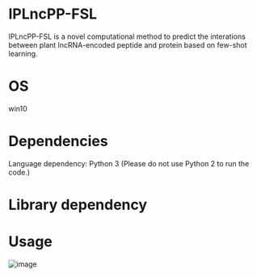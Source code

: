 # IPLncPP-FSL

IPLncPP-FSL is a novel computational method to predict the interations between plant lncRNA-encoded peptide and protein based on few-shot learning. 

# OS
win10

# Dependencies
Language dependency: Python 3 (Please do not use Python 2 to run the code.)

# Library dependency



# Usage

![image](https://github.com/zzssyy/IPLncPP-FSL/blob/master/Graphic_Abstract.tif)
